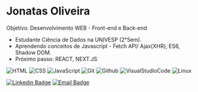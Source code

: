 # Jonatas Oliveira
Objetivo: Desenvolvimento WEB - Front-end e Back-end
- Estudante Ciência de Dados na UNIVESP (2°Sem).
- Aprendendo conceitos de Javascript - Fetch API/ Ajax(XHR), ES6, Shadow DOM.
- Próximo passo: REACT, NEXT.JS


![HTML](https://img.shields.io/badge/-HTML-05122A?style=flat&logo=HTML5)&nbsp;![CSS](https://img.shields.io/badge/-CSS-05122A?style=flat&logo=CSS3&logoColor=1572B6)&nbsp;![JavaScript](https://img.shields.io/badge/-JavaScript-05122A?style=flat&logo=javascript)&nbsp;![Git](https://img.shields.io/badge/-Git-05122A?style=flat&logo=git)&nbsp;![Github](https://img.shields.io/badge/-Github-05122A?style=flat&logo=github)&nbsp;![VisualStudioCode](https://img.shields.io/badge/-Visual%20Studio%20Code-05122A?style=flat&logo=visual-studio-code&logoColor=007ACC)&nbsp;![Linux](https://img.shields.io/badge/-Linux-05122A?style=flat&logo=linux&logoColor=fff)&nbsp;


[![Linkedin Badge](https://img.shields.io/badge/-Jonatas%20Oliveira-6633cc?style=flat-square&logo=Linkedin&logoColor=white&link=https://www.linkedin.com/in/oliveira-jonatas/)](https://www.linkedin.com/in/oliveira-jonatas/)&nbsp;[![Email Badge](https://img.shields.io/badge/-oliveira.jonatas@outlook.com.br-6633cc?style=flat-square&logo=gmail&logoColor=white&link=mailto:oliveira.jonatas@outlook.com.br)](mailto:oliveira.jonatas@outlook.com.br)
